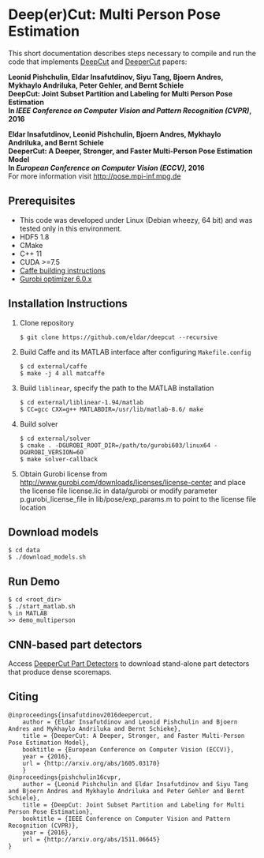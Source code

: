 # Deep(er)Cut: Multi Person Pose Estimation

This short documentation describes steps necessary to compile and run the code that implements [DeepCut](http://arxiv.org/abs/1511.06645) and [DeeperCut](http://arxiv.org/abs/1605.03170) papers:	

**Leonid Pishchulin, Eldar Insafutdinov, Siyu Tang, Bjoern Andres, Mykhaylo Andriluka, Peter Gehler, and Bernt Schiele			  
DeepCut: Joint Subset Partition and Labeling for Multi Person Pose Estimation	       
In _IEEE Conference on Computer Vision and Pattern Recognition (CVPR)_, 2016**	       

**Eldar Insafutdinov, Leonid Pishchulin, Bjoern Andres, Mykhaylo Andriluka, and Bernt Schiele   
DeeperCut:  A Deeper, Stronger, and Faster Multi-Person Pose Estimation Model   
In _European Conference on Computer Vision (ECCV)_, 2016**	
For more information visit http://pose.mpi-inf.mpg.de

## Prerequisites
- This code was developed under Linux (Debian wheezy, 64 bit) and was tested only in this environment.
- HDF5 1.8
- CMake
- C++ 11
- CUDA >=7.5
- [Caffe building instructions](http://caffe.berkeleyvision.org/installation.html)
- [Gurobi optimizer 6.0.x](https://user.gurobi.com/download/gurobi-optimizer)

## Installation Instructions

1. Clone repository	
   ```
   $ git clone https://github.com/eldar/deepcut --recursive
   ```

2. Build Caffe and its MATLAB interface after configuring `Makefile.config`	
   ```
   $ cd external/caffe
   $ make -j 4 all matcaffe
   ```

3. Build `liblinear`, specify the path to the MATLAB installation	
   ```
   $ cd external/liblinear-1.94/matlab
   $ CC=gcc CXX=g++ MATLABDIR=/usr/lib/matlab-8.6/ make
   ```

4. Build solver	
   ```
   $ cd external/solver
   $ cmake . -DGUROBI_ROOT_DIR=/path/to/gurobi603/linux64 -DGUROBI_VERSION=60
   $ make solver-callback
   ```

5. Obtain Gurobi license from http://www.gurobi.com/downloads/licenses/license-center
   and place the license file license.lic in data/gurobi or modify parameter 
   p.gurobi_license_file in lib/pose/exp_params.m to point to the license file location

## Download models
```
$ cd data
$ ./download_models.sh
```

## Run Demo	
```
$ cd <root_dir>
$ ./start_matlab.sh
% in MATLAB
>> demo_multiperson
```

## CNN-based part detectors

Access [DeeperCut Part Detectors](https://github.com/eldar/deepcut-cnn) to download stand-alone part detectors that produce dense scoremaps.

## Citing
```
@inproceedings{insafutdinov2016deepercut,
	author = {Eldar Insafutdinov and Leonid Pishchulin and Bjoern Andres and Mykhaylo Andriluka and Bernt Schieke},
	title = {DeeperCut: A Deeper, Stronger, and Faster Multi-Person Pose Estimation Model},
	booktitle = {European Conference on Computer Vision (ECCV)},
	year = {2016},
	url = {http://arxiv.org/abs/1605.03170}
    }
@inproceedings{pishchulin16cvpr,
	author = {Leonid Pishchulin and Eldar Insafutdinov and Siyu Tang and Bjoern Andres and Mykhaylo Andriluka and Peter Gehler and Bernt Schiele},
	title = {DeepCut: Joint Subset Partition and Labeling for Multi Person Pose Estimation},
	booktitle = {IEEE Conference on Computer Vision and Pattern Recognition (CVPR)},
	year = {2016},
	url = {http://arxiv.org/abs/1511.06645}
}
```